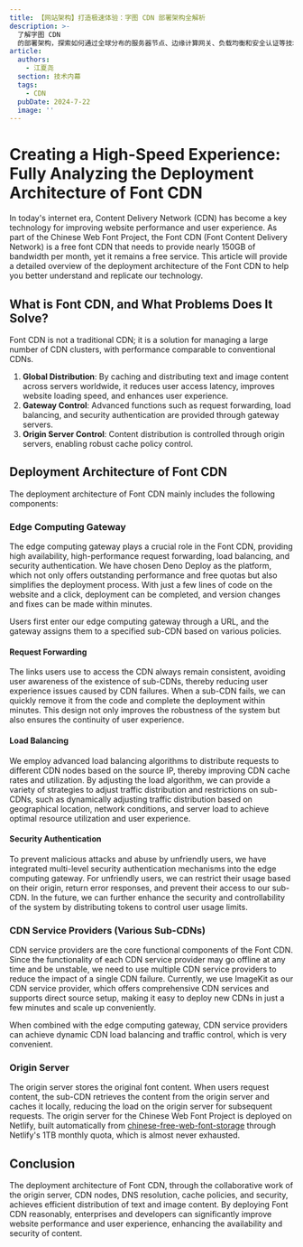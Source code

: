 ```yaml
---
title: 【网站架构】打造极速体验：字图 CDN 部署架构全解析
description: >-
  了解字图 CDN
  的部署架构，探索如何通过全球分布的服务器节点、边缘计算网关、负载均衡和安全认证等技术，实现高效的文字和图片内容分发，提升网站性能和用户体验。
article:
  authors:
    - 江夏尧
  section: 技术内幕
  tags:
    - CDN
  pubDate: 2024-7-22
  image: ''
---
```

# Creating a High-Speed Experience: Fully Analyzing the Deployment Architecture of Font CDN

In today's internet era, Content Delivery Network (CDN) has become a key technology for improving website performance and user experience. As part of the Chinese Web Font Project, the Font CDN (Font Content Delivery Network) is a free font CDN that needs to provide nearly 150GB of bandwidth per month, yet it remains a free service. This article will provide a detailed overview of the deployment architecture of the Font CDN to help you better understand and replicate our technology.

## What is Font CDN, and What Problems Does It Solve?

Font CDN is not a traditional CDN; it is a solution for managing a large number of CDN clusters, with performance comparable to conventional CDNs.

1. **Global Distribution**: By caching and distributing text and image content across servers worldwide, it reduces user access latency, improves website loading speed, and enhances user experience.
2. **Gateway Control**: Advanced functions such as request forwarding, load balancing, and security authentication are provided through gateway servers.
3. **Origin Server Control**: Content distribution is controlled through origin servers, enabling robust cache policy control.

## Deployment Architecture of Font CDN

The deployment architecture of Font CDN mainly includes the following components:

### Edge Computing Gateway

The edge computing gateway plays a crucial role in the Font CDN, providing high availability, high-performance request forwarding, load balancing, and security authentication. We have chosen Deno Deploy as the platform, which not only offers outstanding performance and free quotas but also simplifies the deployment process. With just a few lines of code on the website and a click, deployment can be completed, and version changes and fixes can be made within minutes.

Users first enter our edge computing gateway through a URL, and the gateway assigns them to a specified sub-CDN based on various policies.

#### Request Forwarding

The links users use to access the CDN always remain consistent, avoiding user awareness of the existence of sub-CDNs, thereby reducing user experience issues caused by CDN failures. When a sub-CDN fails, we can quickly remove it from the code and complete the deployment within minutes. This design not only improves the robustness of the system but also ensures the continuity of user experience.

#### Load Balancing

We employ advanced load balancing algorithms to distribute requests to different CDN nodes based on the source IP, thereby improving CDN cache rates and utilization. By adjusting the load algorithm, we can provide a variety of strategies to adjust traffic distribution and restrictions on sub-CDNs, such as dynamically adjusting traffic distribution based on geographical location, network conditions, and server load to achieve optimal resource utilization and user experience.

#### Security Authentication

To prevent malicious attacks and abuse by unfriendly users, we have integrated multi-level security authentication mechanisms into the edge computing gateway. For unfriendly users, we can restrict their usage based on their origin, return error responses, and prevent their access to our sub-CDN. In the future, we can further enhance the security and controllability of the system by distributing tokens to control user usage limits.

### CDN Service Providers (Various Sub-CDNs)

CDN service providers are the core functional components of the Font CDN. Since the functionality of each CDN service provider may go offline at any time and be unstable, we need to use multiple CDN service providers to reduce the impact of a single CDN failure. Currently, we use ImageKit as our CDN service provider, which offers comprehensive CDN services and supports direct source setup, making it easy to deploy new CDNs in just a few minutes and scale up conveniently.

When combined with the edge computing gateway, CDN service providers can achieve dynamic CDN load balancing and traffic control, which is very convenient.

### Origin Server

The origin server stores the original font content. When users request content, the sub-CDN retrieves the content from the origin server and caches it locally, reducing the load on the origin server for subsequent requests. The origin server for the Chinese Web Font Project is deployed on Netlify, built automatically from [chinese-free-web-font-storage](https://github.com/KonghaYao/chinese-free-web-font-storage) through Netlify's 1TB monthly quota, which is almost never exhausted.

## Conclusion

The deployment architecture of Font CDN, through the collaborative work of the origin server, CDN nodes, DNS resolution, cache policies, and security, achieves efficient distribution of text and image content. By deploying Font CDN reasonably, enterprises and developers can significantly improve website performance and user experience, enhancing the availability and security of content.

